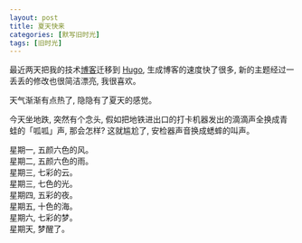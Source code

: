 ```yaml
---
layout: post
title: 夏天快来
categories: [默写旧时光]
tags: [旧时光]
---
```


最近两天把我的技术[博客](https://ohmysummer.github.io)迁移到 [Hugo](http://gohugo.io/), 生成博客的速度快了很多, 新的主题经过一丢丢的修改也很简洁漂亮, 我很喜欢。

天气渐渐有点热了, 隐隐有了夏天的感觉。  

今天坐地跌, 突然有个念头, 假如把地铁进出口的打卡机器发出的滴滴声全换成青蛙的「呱呱」声, 那会怎样? 这就尴尬了, 安检器声音换成蟋蟀的叫声。

星期一, 五颜六色的风。  
星期二, 五颜六色的雨。  
星期三, 七彩的云。  
星期三, 七色的光。  
星期四, 五彩的夜。  
星期五, 十色的海。  
星期六, 七彩的梦。  
星期天, 梦醒了。    
